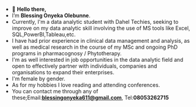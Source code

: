 - 👋 **Hello there,**
-  I’m **Blessing Onyeka Olebunne**.
-  Currently, I'm a data analytic student with Dahel Techies, seeking to improve on my data analytic skill involving  the use of MS tools like Excel, SQL,PowerBI,Tableau,etc.  
-  I have had prior experience in clinical data management and analysis, as well as medical research in the course of my MSc and ongoing PhD programs in pharmacognosy / Phytotherapy.
-  I'm as well interested in job opportunities in the data analytic field and open to effectively partner with individuals, companies and organisations to expand their enterprises.
-  I'm female by gender.
-  As for my hobbies I love reading and attending conferences.
-  You can contact me through any of these;Email:**blessingonyeka611@gmail.com**, Tel:**08053262715**
